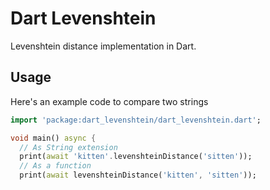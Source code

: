 # Dart Levenshtein 

Levenshtein distance implementation in Dart.

## Usage

Here's an example code to compare two strings

```dart
import 'package:dart_levenshtein/dart_levenshtein.dart';

void main() async {
  // As String extension
  print(await 'kitten'.levenshteinDistance('sitten'));
  // As a function
  print(await levenshteinDistance('kitten', 'sitten'));
```


